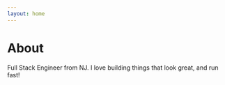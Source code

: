 ```yaml
---
layout: home
---
```

# About

Full Stack Engineer from NJ. I love building things that look great, and run fast!
